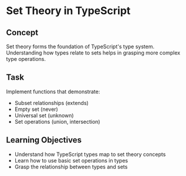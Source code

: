 # Set Theory in TypeScript

## Concept
Set theory forms the foundation of TypeScript's type system. Understanding how types relate to sets helps in grasping more complex type operations.

## Task
Implement functions that demonstrate:
- Subset relationships (extends)
- Empty set (never)
- Universal set (unknown)
- Set operations (union, intersection)

## Learning Objectives
- Understand how TypeScript types map to set theory concepts
- Learn how to use basic set operations in types
- Grasp the relationship between types and sets